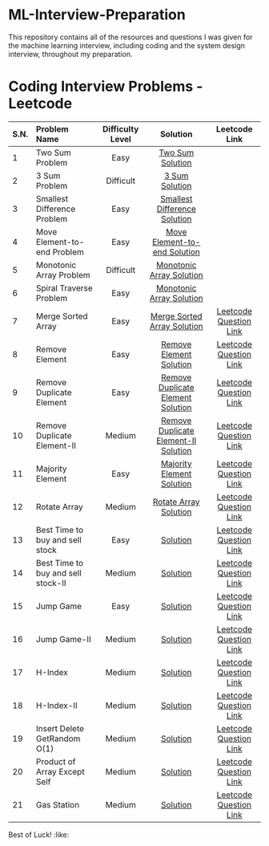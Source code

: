 # ML-Interview-Preparation
This repository contains all of the resources and questions I was given for the machine learning interview, including coding and the system design interview, throughout my preparation.

<!-- 
It may include three sections:
1. Coding Interview section
2. ML interview question section
3. System Design question section
Include bookmark here to go directly to that section.
 -->

# Coding Interview Problems - Leetcode
| S.N. | Problem Name | Difficulty Level | Solution | Leetcode Link
| :------------ | :------------ |:---------------:|:---------------:|:-----:|
| 1 | Two Sum Problem      | Easy | [Two Sum Solution](CodingInterviewProblems/TwoSumGoogleInterview.md) |  |
| 2 | 3 Sum Problem      | Difficult | [3 Sum Solution](CodingInterviewProblems/3Sum_zero.md) |  |
| 3 | Smallest Difference Problem      | Easy | [Smallest Difference Solution](CodingInterviewProblems/SmallestDifference.md) |  |
| 4 | Move Element-to-end  Problem      | Easy | [Move Element-to-end  Solution](CodingInterviewProblems/MoveElementToEnd.md) |  |
| 5 | Monotonic Array Problem      | Difficult | [Monotonic Array Solution](CodingInterviewProblems/MonotonicArrar.md) |  |
| 6 | Spiral Traverse Problem      | Easy | [Monotonic Array Solution](CodingInterviewProblems/SpiralTraverse.md) |   |
| 7 | Merge Sorted Array      | Easy | [Merge Sorted Array Solution](CodingInterviewProblems/MergeSortedArray.py) | [Leetcode Question Link](https://leetcode.com/problems/merge-sorted-array) | 
| 8 | Remove Element | Easy | [Remove Element Solution](CodingInterviewProblems/RemoveElement.py)| [Leetcode Question Link](https://leetcode.com/problems/remove-element/) | 
| 9 | Remove Duplicate Element | Easy | [Remove Duplicate Element Solution](CodingInterviewProblems/RemoveDuplicateElement.py) | [Leetcode Question Link](https://leetcode.com/problems/remove-duplicates-from-sorted-array/) | 
| 10 | Remove Duplicate Element-II | Medium | [Remove Duplicate Element-II Solution](CodingInterviewProblems/RemoveDuplicateElement-II.py) | [Leetcode Question Link](https://leetcode.com/problems/remove-duplicates-from-sorted-array-ii) | 
| 11 | Majority Element| Easy | [Majority Element Solution](CodingInterviewProblems/MajorityElement.py) | [Leetcode Question Link](https://leetcode.com/problems/majority-element/description) | 
| 12 | Rotate Array | Medium | [Rotate Array Solution](CodingInterviewProblems/rotateArray.py) | [Leetcode Question Link](https://leetcode.com/problems/rotate-array/) | 
| 13 | Best Time to buy and sell stock | Easy | [Solution](CodingInterviewProblems/BestTimeToBuySellStock.py) | [Leetcode Question Link](https://leetcode.com/problems/best-time-to-buy-and-sell-stock/) | 
| 14 | Best Time to buy and sell stock-II | Medium | [Solution](CodingInterviewProblems/BestTimeToBuySellStock-II.py) | [Leetcode Question Link](https://leetcode.com/problems/best-time-to-buy-and-sell-stock-ii) | 
| 15 | Jump Game | Easy | [Solution](CodingInterviewProblems/JumpGame.py) | [Leetcode Question Link](https://leetcode.com/problems/jump-game/description/) | 
| 16 | Jump Game-II | Medium | [Solution](CodingInterviewProblems/JumpGameII.py) | [Leetcode Question Link](https://leetcode.com/problems/jump-game-ii/) | 
| 17 | H-Index | Medium | [Solution](CodingInterviewProblems/HIndex.py) | [Leetcode Question Link](https://leetcode.com/problems/h-index/) | 
| 18 | H-Index-II | Medium | [Solution](CodingInterviewProblems/HIndex-II.py) | [Leetcode Question Link](https://leetcode.com/problems/h-index-ii/description/) | 
| 19 |  Insert Delete GetRandom O(1) | Medium | [Solution](CodingInterviewProblems/HIndex-II.py) | [Leetcode Question Link](https://leetcode.com/problems/h-index-ii/description/) | 
| 20 |  Product of Array Except Self | Medium | [Solution](CodingInterviewProblems/ProductOfArrayExceptSelf.py) | [Leetcode Question Link](https://leetcode.com/problems/product-of-array-except-self/) |   
| 21 |  Gas Station | Medium | [Solution](CodingInterviewProblems/GasStation.py) | [Leetcode Question Link](https://leetcode.com/problems/gas-station/) |   






<!-- # System Design Interview Problems
| S.N. | Problem Name | Difficulty Level | Solution |
| :------------ | :------------ |:---------------:| -----:|
| 1 | Feed Ranking     | Easy | [Feed Ranking ](SystemDesign/FeedRanking/FeedRanking.md) | -->



Best of Luck! :like: